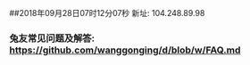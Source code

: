 ##2018年09月28日07时12分07秒 新址: 104.248.89.98
### 兔友常见问题及解答: https://github.com/wanggonging/d/blob/w/FAQ.md
